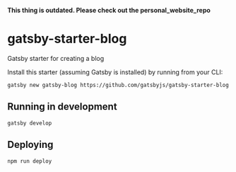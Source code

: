 **This thing is outdated. Please check out the personal_website_repo**

# gatsby-starter-blog
Gatsby starter for creating a blog

Install this starter (assuming Gatsby is installed) by running from your CLI:

`gatsby new gatsby-blog https://github.com/gatsbyjs/gatsby-starter-blog`

## Running in development
`gatsby develop`

## Deploying

    npm run deploy
